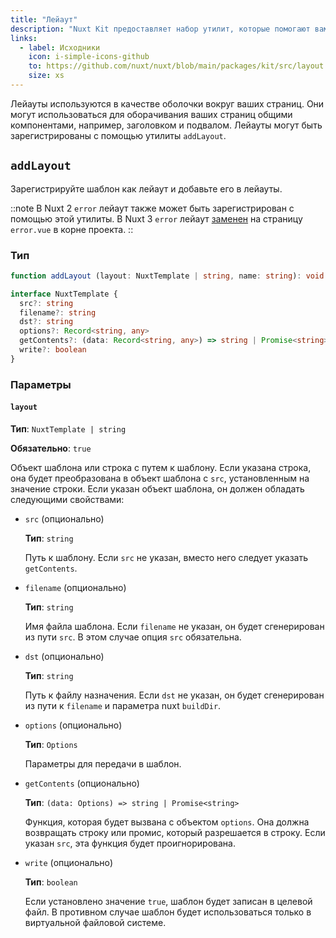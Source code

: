 ```yaml
---
title: "Лейаут"
description: "Nuxt Kit предоставляет набор утилит, которые помогают вам работать с лейаутами."
links:
  - label: Исходники
    icon: i-simple-icons-github
    to: https://github.com/nuxt/nuxt/blob/main/packages/kit/src/layout.ts
    size: xs
---
```


Лейауты используются в качестве оболочки вокруг ваших страниц. Они могут использоваться для оборачивания ваших страниц общими компонентами, например, заголовком и подвалом. Лейауты могут быть зарегистрированы с помощью утилиты `addLayout`.

## `addLayout`

Зарегистрируйте шаблон как лейаут и добавьте его в лейауты.

::note
В Nuxt 2 `error` лейаут также может быть зарегистрирован с помощью этой утилиты. В Nuxt 3 `error` лейаут [заменен](/docs/getting-started/error-handling#rendering-an-error-page) на страницу `error.vue` в корне проекта.
::

### Тип

```ts
function addLayout (layout: NuxtTemplate | string, name: string): void

interface NuxtTemplate {
  src?: string
  filename?: string
  dst?: string
  options?: Record<string, any>
  getContents?: (data: Record<string, any>) => string | Promise<string>
  write?: boolean
}
```

### Параметры

#### `layout`

**Тип**: `NuxtTemplate | string`

**Обязательно**: `true`

Объект шаблона или строка с путем к шаблону. Если указана строка, она будет преобразована в объект шаблона с `src`, установленным на значение строки. Если указан объект шаблона, он должен обладать следующими свойствами:

- `src` (опционально)

  **Тип**: `string`

  Путь к шаблону. Если `src` не указан, вместо него следует указать `getContents`.

- `filename` (опционально)

  **Тип**: `string`

  Имя файла шаблона. Если `filename` не указан, он будет сгенерирован из пути `src`. В этом случае опция `src` обязательна.

- `dst` (опционально)

  **Тип**: `string`

  Путь к файлу назначения. Если `dst` не указан, он будет сгенерирован из пути к `filename` и параметра nuxt `buildDir`.

- `options` (опционально)

  **Тип**: `Options`

  Параметры для передачи в шаблон.

- `getContents` (опционально)

  **Тип**: `(data: Options) => string | Promise<string>`

  Функция, которая будет вызвана с объектом `options`. Она должна возвращать строку или промис, который разрешается в строку. Если указан `src`, эта функция будет проигнорирована.

- `write` (опционально)

    **Тип**: `boolean`

    Если установлено значение `true`, шаблон будет записан в целевой файл. В противном случае шаблон будет использоваться только в виртуальной файловой системе.
